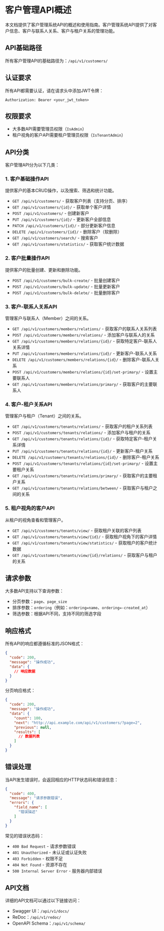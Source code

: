 # 客户管理API概述

本文档提供了客户管理系统API的概述和使用指南。客户管理系统API提供了对客户信息、客户与联系人关系、客户与租户关系的管理功能。

## API基础路径

所有客户管理API的基础路径为：`/api/v1/customers/`

## 认证要求

所有API都需要认证，请在请求头中添加JWT令牌：

```
Authorization: Bearer <your_jwt_token>
```

## 权限要求

- 大多数API需要管理员权限（`IsAdmin`）
- 租户视角的客户API需要租户管理员权限（`IsTenantAdmin`）

## API分类

客户管理API分为以下几类：

### 1. 客户基础操作API

提供客户的基本CRUD操作，以及搜索、筛选和统计功能。

- `GET /api/v1/customers/` - 获取客户列表（支持分页、排序）
- `GET /api/v1/customers/{id}/` - 获取单个客户详情
- `POST /api/v1/customers/` - 创建新客户
- `PUT /api/v1/customers/{id}/` - 更新客户全部信息
- `PATCH /api/v1/customers/{id}/` - 部分更新客户信息
- `DELETE /api/v1/customers/{id}/` - 删除客户（软删除）
- `GET /api/v1/customers/search/` - 搜索客户
- `GET /api/v1/customers/statistics/` - 获取客户统计数据

### 2. 客户批量操作API

提供客户的批量创建、更新和删除功能。

- `POST /api/v1/customers/bulk-create/` - 批量创建客户
- `POST /api/v1/customers/bulk-update/` - 批量更新客户
- `POST /api/v1/customers/bulk-delete/` - 批量删除客户

### 3. 客户-联系人关系API

管理客户与联系人（Member）之间的关系。

- `GET /api/v1/customers/members/relations/` - 获取客户的联系人关系列表
- `POST /api/v1/customers/members/relations/` - 添加客户与联系人的关系
- `GET /api/v1/customers/members/relations/{id}/` - 获取特定客户-联系人关系详情
- `PUT /api/v1/customers/members/relations/{id}/` - 更新客户-联系人关系
- `DELETE /api/v1/customers/members/relations/{id}/` - 删除客户-联系人关系
- `POST /api/v1/customers/members/relations/{id}/set-primary/` - 设置主要联系人
- `GET /api/v1/customers/members/relations/primary/` - 获取客户的主要联系人

### 4. 客户-租户关系API

管理客户与租户（Tenant）之间的关系。

- `GET /api/v1/customers/tenants/relations/` - 获取客户的租户关系列表
- `POST /api/v1/customers/tenants/relations/` - 添加客户与租户的关系
- `GET /api/v1/customers/tenants/relations/{id}/` - 获取特定客户-租户关系详情
- `PUT /api/v1/customers/tenants/relations/{id}/` - 更新客户-租户关系
- `DELETE /api/v1/customers/tenants/relations/{id}/` - 删除客户-租户关系
- `POST /api/v1/customers/tenants/relations/{id}/set-primary/` - 设置主要租户关系
- `GET /api/v1/customers/tenants/relations/primary/` - 获取客户的主要租户关系
- `GET /api/v1/customers/tenants/relations/between/` - 获取客户与租户之间的关系

### 5. 租户视角的客户API

从租户的视角查看和管理客户。

- `GET /api/v1/customers/tenants/view/` - 获取租户关联的客户列表
- `GET /api/v1/customers/tenants/view/{id}/` - 获取租户视角下的客户详情
- `GET /api/v1/customers/tenants/view/statistics/` - 获取租户的客户统计数据
- `GET /api/v1/customers/tenants/view/{id}/relations/` - 获取客户与租户的关系

## 请求参数

大多数API支持以下查询参数：

- 分页参数：`page`、`page_size`
- 排序参数：`ordering`（例如：`ordering=name`、`ordering=-created_at`）
- 筛选参数：根据API不同，支持不同的筛选字段

## 响应格式

所有API的响应都遵循标准的JSON格式：

```json
{
  "code": 200,
  "message": "操作成功",
  "data": {
    // 响应数据
  }
}
```

分页响应格式：

```json
{
  "code": 200,
  "message": "操作成功",
  "data": {
    "count": 100,
    "next": "http://api.example.com/api/v1/customers/?page=2",
    "previous": null,
    "results": [
      // 数据列表
    ]
  }
}
```

## 错误处理

当API发生错误时，会返回相应的HTTP状态码和错误信息：

```json
{
  "code": 400,
  "message": "请求参数错误",
  "errors": {
    "field_name": [
      "错误描述"
    ]
  }
}
```

常见的错误状态码：

- `400 Bad Request` - 请求参数错误
- `401 Unauthorized` - 未认证或认证失败
- `403 Forbidden` - 权限不足
- `404 Not Found` - 资源不存在
- `500 Internal Server Error` - 服务器内部错误

## API文档

详细的API文档可以通过以下链接访问：

- Swagger UI：`/api/v1/docs/`
- ReDoc：`/api/v1/redoc/`
- OpenAPI Schema：`/api/v1/schema/` 